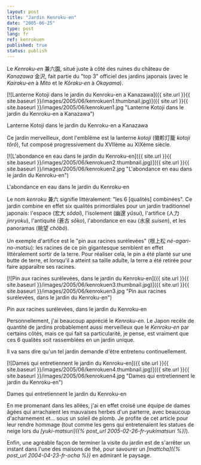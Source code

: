 ```yaml
---
layout: post
title: "Jardin Kenroku-en"
date: "2005-06-25"
type: post
lang: fr
ref: kenrokuen
published: true
status: publish
---
```




Le _Kenroku-en_ 兼六園, situé juste à côté des ruines du château de _Kanazawa_ 金沢, fait partie du "top 3" officiel des jardins japonais (avec le _Kairaku-en_ à _Mito_ et le _Kôraku-en_ à _Okayama_).

 

[![Lanterne Kotoji dans le jardin du Kenroku-en a Kanazawa]({{ site.url }}{{ site.baseurl }}/images/2005/06/kenrokuen1.thumbnail.jpg)]({{ site.url }}{{ site.baseurl }}/images/2005/06/kenrokuen1.jpg "Lanterne Kotoji dans le jardin du Kenroku-en a Kanazawa")

Lanterne Kotoji dans le jardin du Kenroku-en a Kanazawa

Ce jardin merveilleux, dont l'emblême est la lanterne _kotoji_ (徽軫灯籠 _kotoji tôrô_), fut composé progressivement du XVIIème au XIXème siècle.

[![L'abondance en eau dans le jardin du Kenroku-en]({{ site.url }}{{ site.baseurl }}/images/2005/06/kenrokuen2.thumbnail.jpg)]({{ site.url }}{{ site.baseurl }}/images/2005/06/kenrokuen2.jpg "L'abondance en eau dans le jardin du Kenroku-en")

L'abondance en eau dans le jardin du Kenroku-en

Le nom _kenroku_ 兼六 signifie littéralement: "les 6 \[qualités\] combinées". Ce jardin combine en effet six qualités primordiales pour un jardin traditionnel japonais: l'espace (宏大 _sôdaï_), l'isolement (幽邃 _yûsui_), l'artifice (人力 _jinryoku_), l'antiquité (蒼古 _sôko_), l'abondance en eau (水泉 _suisen_), et les panoramas (眺望 _chôbô_).

Un exemple d'artifice est le "pin aux racines surélevées" (根上松 _né-agari-no-matsu_): les racines de ce pin gigantesque semblent en effet littéralement sortir de la terre. Pour réaliser cela, le pin a été planté sur une butte de terre, et lorsqu'il a atteint sa taille adulte, la terre a été retirée pour faire apparaître ses racines.

[![Pin aux racines surélevées, dans le jardin du Kenroku-en]({{ site.url }}{{ site.baseurl }}/images/2005/06/kenrokuen3.thumbnail.jpg)]({{ site.url }}{{ site.baseurl }}/images/2005/06/kenrokuen3.jpg "Pin aux racines surélevées, dans le jardin du Kenroku-en")

Pin aux racines surélevées, dans le jardin du Kenroku-en

Personnellement, j'ai beaucoup apprécié le _Kenroku-en_. Le Japon recèle de quantité de jardins probablement aussi merveilleux que le _Kenroku-en_ par certains côtés, mais ce qui fait sa particularité, je pense, est vraiment que ces 6 qualités soit rassemblées en un jardin unique.

Il va sans dire qu'un tel jardin demande d'être entretenu continuellement.

[![Dames qui entretiennent le jardin du Kenroku-en]({{ site.url }}{{ site.baseurl }}/images/2005/06/kenrokuen4.thumbnail.jpg)]({{ site.url }}{{ site.baseurl }}/images/2005/06/kenrokuen4.jpg "Dames qui entretiennent le jardin du Kenroku-en")

Dames qui entretiennent le jardin du Kenroku-en

En me promenant dans les allées, j'ai en effet croisé une équipe de dames âgées qui arrachaient les mauvaises herbes d'un parterre, avec beaucoup d'acharnement et... sous un soleil de plomb. Je profite de cet article pour leur rendre hommage (tout comme les gens qui entretenaient les statues de neige lors du _[yuki-matsuri]({% post_url 2005-02-26-fr-yukimatsuri %})_).

Enfin, une agréable façon de terminer la visite du jardin est de s'arrêter un instant dans l'une des maisons de thé, pour savourer un _[mattcha]({% post_url 2004-04-23-fr-ocha %})_ en admirant le paysage.



